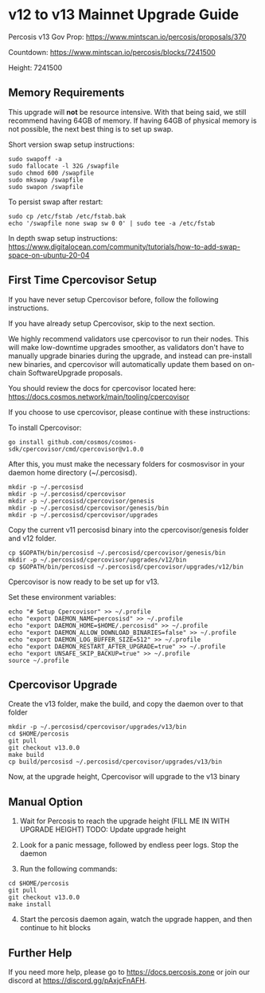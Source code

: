 # v12 to v13 Mainnet Upgrade Guide

Percosis v13 Gov Prop: <https://www.mintscan.io/percosis/proposals/370>

Countdown: <https://www.mintscan.io/percosis/blocks/7241500>

Height: 7241500

## Memory Requirements

This upgrade will **not** be resource intensive. With that being said, we still recommend having 64GB of memory. If having 64GB of physical memory is not possible, the next best thing is to set up swap.

Short version swap setup instructions:

``` {.sh}
sudo swapoff -a
sudo fallocate -l 32G /swapfile
sudo chmod 600 /swapfile
sudo mkswap /swapfile
sudo swapon /swapfile
```

To persist swap after restart:

``` {.sh}
sudo cp /etc/fstab /etc/fstab.bak
echo '/swapfile none swap sw 0 0' | sudo tee -a /etc/fstab
```

In depth swap setup instructions:
<https://www.digitalocean.com/community/tutorials/how-to-add-swap-space-on-ubuntu-20-04>

## First Time Cpercovisor Setup

If you have never setup Cpercovisor before, follow the following instructions.

If you have already setup Cpercovisor, skip to the next section.

We highly recommend validators use cpercovisor to run their nodes. This
will make low-downtime upgrades smoother, as validators don't have to
manually upgrade binaries during the upgrade, and instead can
pre-install new binaries, and cpercovisor will automatically update them
based on on-chain SoftwareUpgrade proposals.

You should review the docs for cpercovisor located here:
<https://docs.cosmos.network/main/tooling/cpercovisor>

If you choose to use cpercovisor, please continue with these
instructions:

To install Cpercovisor:

``` {.sh}
go install github.com/cosmos/cosmos-sdk/cpercovisor/cmd/cpercovisor@v1.0.0
```

After this, you must make the necessary folders for cosmosvisor in your
daemon home directory (\~/.percosisd).

``` {.sh}
mkdir -p ~/.percosisd
mkdir -p ~/.percosisd/cpercovisor
mkdir -p ~/.percosisd/cpercovisor/genesis
mkdir -p ~/.percosisd/cpercovisor/genesis/bin
mkdir -p ~/.percosisd/cpercovisor/upgrades
```

Copy the current v11 percosisd binary into the
cpercovisor/genesis folder and v12 folder.

```{.sh}
cp $GOPATH/bin/percosisd ~/.percosisd/cpercovisor/genesis/bin
mkdir -p ~/.percosisd/cpercovisor/upgrades/v12/bin
cp $GOPATH/bin/percosisd ~/.percosisd/cpercovisor/upgrades/v12/bin
```

Cpercovisor is now ready to be set up for v13.

Set these environment variables:

```{.sh}
echo "# Setup Cpercovisor" >> ~/.profile
echo "export DAEMON_NAME=percosisd" >> ~/.profile
echo "export DAEMON_HOME=$HOME/.percosisd" >> ~/.profile
echo "export DAEMON_ALLOW_DOWNLOAD_BINARIES=false" >> ~/.profile
echo "export DAEMON_LOG_BUFFER_SIZE=512" >> ~/.profile
echo "export DAEMON_RESTART_AFTER_UPGRADE=true" >> ~/.profile
echo "export UNSAFE_SKIP_BACKUP=true" >> ~/.profile
source ~/.profile
```

## Cpercovisor Upgrade

Create the v13 folder, make the build, and copy the daemon over to that folder

```{.sh}
mkdir -p ~/.percosisd/cpercovisor/upgrades/v13/bin
cd $HOME/percosis
git pull
git checkout v13.0.0
make build
cp build/percosisd ~/.percosisd/cpercovisor/upgrades/v13/bin
```

Now, at the upgrade height, Cpercovisor will upgrade to the v13 binary

## Manual Option

1. Wait for Percosis to reach the upgrade height (FILL ME IN WITH UPGRADE HEIGHT) TODO: Update upgrade height

2. Look for a panic message, followed by endless peer logs. Stop the daemon

3. Run the following commands:

```{.sh}
cd $HOME/percosis
git pull
git checkout v13.0.0
make install
```

4. Start the percosis daemon again, watch the upgrade happen, and then continue to hit blocks

## Further Help

If you need more help, please go to <https://docs.percosis.zone> or join
our discord at <https://discord.gg/pAxjcFnAFH>.
